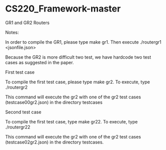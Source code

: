 CS220_Framework-master
======================
GR1 and GR2 Routers 

Notes:  

In order to compile the GR1, please type make gr1. 
Then execute ./routergr1 <jsonfile.json>

Because the GR2 is more difficult two test, we have hardcode two test cases 
as suggested in the paper.  

First test case 

To compile the first test case, please type make gr2.
To execute, type ./routergr2   

This command will execute the gr2 with one of the gr2 test 
cases (testcase00gr2.json) in the directory testcases  

Second test case  

To compile the first test case, type make gr22.
To execute, type ./routergr22    
 
This command will execute the gr2 with one of the gr2 test 
cases (testcase02gr2.json) in the directory testcases. 
